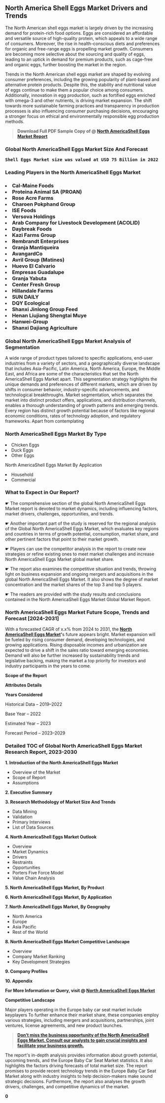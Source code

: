 <p> <h2>North America Shell Eggs Market Drivers and Trends</h2><p>The North American shell eggs market is largely driven by the increasing demand for protein-rich food options. Eggs are considered an affordable and versatile source of high-quality protein, which appeals to a wide range of consumers. Moreover, the rise in health-conscious diets and preferences for organic and free-range eggs is propelling market growth. Consumers are becoming more selective about the sourcing and quality of eggs, leading to an uptick in demand for premium products, such as cage-free and organic eggs, further boosting the market in the region.</p><p>Trends in the North American shell eggs market are shaped by evolving consumer preferences, including the growing popularity of plant-based and alternative protein products. Despite this, the stability and nutritional value of eggs continue to make them a popular choice among consumers. Additionally, innovation in egg production, such as fortified eggs enriched with omega-3 and other nutrients, is driving market expansion. The shift towards more sustainable farming practices and transparency in production processes is also influencing consumer purchasing decisions, encouraging a stronger focus on ethical and environmentally responsible egg production methods.</p></p><blockquote id="" class=""><strong>Download Full PDF Sample Copy of @&nbsp;<a href="https://www.verifiedmarketreports.com/download-sample/?rid=304572&utm_source=GitHub-Jan&utm_medium=256" target="_blank">North AmericaShell Eggs Market Report</a>&nbsp;&nbsp;</strong></blockquote><h3 id="" class=""><strong>Global&nbsp;North AmericaShell Eggs Market Size And Forecast</strong></h3><pre class="reader-text-block__code-block"><strong>Shell Eggs Market size was valued at USD 75 Billion in 2022 and is projected to reach USD 100 Billion by 2030, growing at a CAGR of 4% from 2024 to 2030.</strong></pre><h3 id="" class="">Leading Players in the&nbsp;North AmericaShell Eggs Market</h3><h3 class=""></Li><Li>Cal-Maine Foods</Li><Li> Proteina Animal SA (PROAN)</Li><Li> Rose Acre Farms</Li><Li> Charoen Pokphand Group</Li><Li> ISE Foods</Li><Li> Versova Holdings</Li><Li> Arab Company for Livestock Development (ACOLID)</Li><Li> Daybreak Foods</Li><Li> Kazi Farms Group</Li><Li> Rembrandt Enterprises</Li><Li> Granja Mantiqueira</Li><Li> AvangardCo</Li><Li> Avril Group (Matines)</Li><Li> Huevo El Calvario</Li><Li> Empresas Guadalupe</Li><Li> Granja Yabuta</Li><Li> Center Fresh Group</Li><Li> Hillandale Farms</Li><Li> SUN DAILY</Li><Li> DQY Ecological</Li><Li> Shanxi Jinlong Group Feed</Li><Li> Henan Liujiang Shengtai Muye</Li><Li> Hanwei-Group</Li><Li> Shanxi Dajiang Agriculture</h3><h3 id="" class="">Global&nbsp;North AmericaShell Eggs Market Analysis of Segmentation</h3><p id="" class="">A wide range of product types tailored to specific applications, end-user industries from a variety of sectors, and a geographically diverse landscape that includes Asia-Pacific, Latin America, North America, Europe, the Middle East, and Africa are some of the characteristics that set the North AmericaShell Eggs Market apart. This segmentation strategy highlights the unique demands and preferences of different markets, which are driven by shifts in consumer behavior, industry-specific advancements, and technological breakthroughs. Market segmentation, which separates the market into distinct product offers, applications, and distribution channels, enables a thorough understanding of growth patterns and emerging trends. Every region has distinct growth potential because of factors like regional economic conditions, rates of technology adoption, and regulatory frameworks. Apart from contemplating</p><h3 id="" class="">North AmericaShell Eggs Market&nbsp;By Type</h3><p></Li><Li>Chicken Eggs</Li><Li> Duck Eggs</Li><Li> Other Eggs</p><div class="" data-test-id=""><p>North AmericaShell Eggs Market&nbsp;By Application</p></div><p class=""></Li><Li>Household</Li><Li> Commercial</p><div class="" data-test-id=""><h3><span class="">What to Expect in Our Report?</span></h3></div><div class="" data-test-id=""><p><span class="">☛ The comprehensive section of the global North AmericaShell Eggs Market report is devoted to market dynamics, including influencing factors, market drivers, challenges, opportunities, and trends.</span></p></div><div class="" data-test-id=""><p><span class="">☛ Another important part of the study is reserved for the regional analysis of the Global North AmericaShell Eggs Market, which evaluates key regions and countries in terms of growth potential, consumption, market share, and other pertinent factors that point to their market growth.</span></p></div><div class="" data-test-id=""><p><span class="">☛ Players can use the competitor analysis in the report to create new strategies or refine existing ones to meet market challenges and increase North AmericaShell Eggs Market global market share.</span></p></div><div class="" data-test-id=""><p><span class="">☛ The report also examines the competitive situation and trends, throwing light on business expansion and ongoing mergers and acquisitions in the global North AmericaShell Eggs Market. It also shows the degree of market concentration and the market shares of the top 3 and top 5 players.</span></p></div><div class="" data-test-id=""><p><span class="">☛ The readers are provided with the study results and conclusions contained in the North AmericaShell Eggs Market Global Market Report.</span></p></div><div class="" data-test-id=""><h3><span class="">North AmericaShell Eggs Market Future Scope, Trends and Forecast [2024-2031]</span></h3></div><div class="" data-test-id=""><p><span class="">With a forecasted CAGR of x.x% from 2024 to 2031, the <strong><a href="https://www.verifiedmarketreports.com/download-sample/?rid=304572&utm_source=GitHub-Jan&utm_medium=256" target="_blank">North AmericaShell Eggs Market</a>'</strong>s future appears bright. Market expansion will be fueled by rising consumer demand, developing technologies, and growing applications. Rising disposable incomes and urbanization are expected to drive a shift in the sales ratio toward emerging economies. Demand will also be further increased by sustainability trends and legislative backing, making the market a top priority for investors and industry participants in the years to come.</span></p><p id="ember66" class="ember-view reader-text-block__paragraph"><strong>Scope of the Report</strong></p><p id="ember67" class="ember-view reader-text-block__paragraph"><strong>Attributes Details</strong></p><p id="ember68" class="ember-view reader-text-block__paragraph"><strong>Years Considered</strong></p><p id="ember69" class="ember-view reader-text-block__paragraph">Historical Data &ndash; 2019&ndash;2022</p><p id="ember70" class="ember-view reader-text-block__paragraph">Base Year &ndash; 2022</p><p id="ember71" class="ember-view reader-text-block__paragraph">Estimated Year &ndash; 2023</p><p id="ember72" class="ember-view reader-text-block__paragraph">Forecast Period &ndash; 2023&ndash;2029</p></div><h3 id="" class="">Detailed TOC of Global North AmericaShell Eggs Market Research Report, 2023-2030</h3><p id="" class=""><strong>1. Introduction of the North AmericaShell Eggs Market</strong></p><ul><li>Overview of the Market</li><li>Scope of Report</li><li>Assumptions</li></ul><p id="" class=""><strong>2. Executive Summary</strong></p><p id="" class=""><strong>3. Research Methodology of Market Size And Trends</strong></p><ul><li>Data Mining</li><li>Validation</li><li>Primary Interviews</li><li>List of Data Sources</li></ul><p id="" class=""><strong>4. North AmericaShell Eggs Market Outlook</strong></p><ul><li>Overview</li><li>Market Dynamics</li><li>Drivers</li><li>Restraints</li><li>Opportunities</li><li>Porters Five Force Model</li><li>Value Chain Analysis</li></ul><p id="" class=""><strong>5. North AmericaShell Eggs Market, By Product</strong></p><p id="" class=""><strong>6. North AmericaShell Eggs Market, By Application</strong></p><p id="" class=""><strong>7. North AmericaShell Eggs Market, By Geography</strong></p><ul><li>North America</li><li>Europe</li><li>Asia Pacific</li><li>Rest of the World</li></ul><p id="" class=""><strong>8. North AmericaShell Eggs Market Competitive Landscape</strong></p><ul><li>Overview</li><li>Company Market Ranking</li><li>Key Development Strategies</li></ul><p id="" class=""><strong>9. Company Profiles</strong></p><p id="" class=""><strong>10. Appendix</strong></p><p><strong>For More Information or Query, visit&nbsp;@ <a href="https://www.verifiedmarketreports.com/product/shell-eggs-market/" target="_blank">North AmericaShell Eggs Market</a></strong></p><p id="ember61" class="ember-view reader-text-block__paragraph"><strong>Competitive Landscape</strong></p><p id="ember62" class="ember-view reader-text-block__paragraph">Major players operating in the Europe baby car seat market include keyplayers To further enhance their market share, these companies employ various strategies, including mergers and acquisitions, partnerships, joint ventures, license agreements, and new product launches.</p><blockquote id="ember63" class="ember-view reader-text-block__blockquote"><strong><a href="https://www.verifiedmarketreports.com/download-sample/?rid=304572&utm_source=GitHub-Jan&utm_medium=256" target="_blank">Don&rsquo;t miss the business opportunity of the North AmericaShell Eggs Market. Consult our analysts to gain crucial insights and facilitate your business growth.</a></strong></blockquote><p id="ember64" class="ember-view reader-text-block__paragraph">The report's in-depth analysis provides information about growth potential, upcoming trends, and the Europe Baby Car Seat Market statistics. It also highlights the factors driving forecasts of total market size. The report promises to provide recent technology trends in the Europe Baby Car Seat Market along with industry insights to help decision-makers make sound strategic decisions. Furthermore, the report also analyses the growth drivers, challenges, and competitive dynamics of the market.</p><p class="ember-view reader-text-block__paragraph"><strong>0</strong></p>
